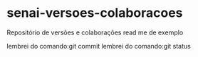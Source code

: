 # senai-versoes-colaboracoes
Repositório de versões e colaborações
read me de exemplo

lembrei do comando:git commit
lembrei do comando:git status

